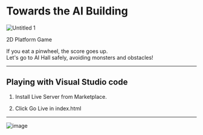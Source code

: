 # Towards the AI Building

![Untitled 1](https://user-images.githubusercontent.com/57945707/170854049-bcbbbf6f-4ed5-42c6-a058-bb42698e3360.png)

2D Platform Game


If you eat a pinwheel, the score goes up. <br>
Let's go to AI Hall safely, avoiding monsters and obstacles!


---

## Playing with Visual Studio code

1. Install Live Server from Marketplace.

2. Click Go Live in index.html


---
![image](https://user-images.githubusercontent.com/57945707/170854120-04149fc1-dc5c-47a0-a0f7-36e541f8698b.png)
